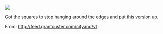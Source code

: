 ![](https://db-feed.s3.amazonaws.com/legacy/terrainv1-1502033269789.gif)

Got the squares to stop hanging around the edges and put this version up.

From: http://feed.grantcuster.com/cityand/v1